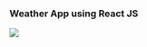 <p class="center">
  <h3>Weather App using React JS</h3>
  <a href="https://imagesearchengine.netlify.app/">
    <img src="https://www.datocms-assets.com/25958/1587026343-weathersearch.jpg?auto=format&dpr=0.22&w=1403" />
  </a>
</p>
 
